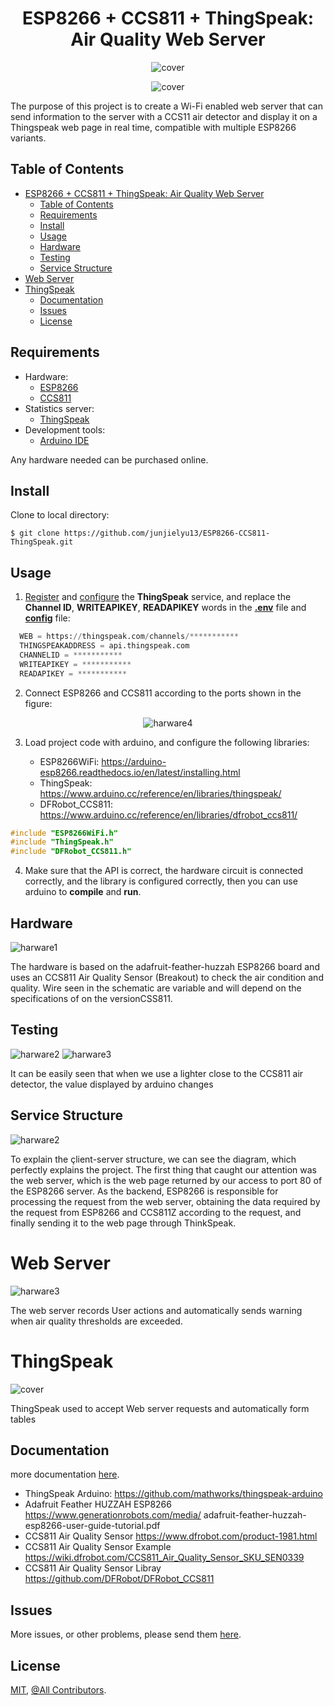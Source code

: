 <div align="center">

# ESP8266 + CCS811 + ThingSpeak: Air Quality Web Server

![cover](assets/ESP8266_SERVER.png)

![cover](assets/ThingSpeak.png)

</div>

The purpose of this project is to create a Wi-Fi enabled web server that can send information to the server with a CCS11 air detector and display it on a Thingspeak web page in real time, compatible with multiple ESP8266 variants.

## Table of Contents

- [ESP8266 + CCS811 + ThingSpeak: Air Quality Web Server](#esp8266--ccs811--thingspeak-air-quality-web-server)
  - [Table of Contents](#table-of-contents)
  - [Requirements](#requirements)
  - [Install](#install)
  - [Usage](#usage)
  - [Hardware](#hardware)
  - [Testing](#testing)
  - [Service Structure](#service-structure)
- [Web Server](#web-server)
- [ThingSpeak](#thingspeak)
  - [Documentation](#documentation)
  - [Issues](#issues)
  - [License](#license)

## Requirements

- Hardware:
  - [ESP8266](https://www.esp8266.com/)
  - [CCS811](https://wiki.dfrobot.com/CCS811_Air_Quality_Sensor_SKU_SEN0339)
- Statistics server:
  - [ThingSpeak](https://thingspeak.com/)
- Development tools:
  - [Arduino IDE](https://www.arduino.cc/en/software)

Any hardware needed can be purchased online.

## Install

Clone to local directory:

`$ git clone https://github.com/junjielyu13/ESP8266-CCS811-ThingSpeak.git`

## Usage

1. [Register](https://thingspeak.com/login?skipSSOCheck=true) and [configure](https://thingspeak.com/channels/new) the **ThingSpeak** service, and replace the **Channel ID**, **WRITEAPIKEY**, **READAPIKEY** words in the [**.env**](.env) file and [**config**](./webserver/config.h) file:

```py
  WEB = https://thingspeak.com/channels/***********
  THINGSPEAKADDRESS = api.thingspeak.com
  CHANNELID = ***********
  WRITEAPIKEY = ***********
  READAPIKEY = ***********
```

2. Connect ESP8266 and CCS811 according to the ports shown in the figure:

<div align="center">

![harware4](assets/plan.png)

</div>

3. Load project code with arduino, and configure the following libraries:

   - ESP8266WiFi: https://arduino-esp8266.readthedocs.io/en/latest/installing.html
   - ThingSpeak: https://www.arduino.cc/reference/en/libraries/thingspeak/
   - DFRobot_CCS811: https://www.arduino.cc/reference/en/libraries/dfrobot_ccs811/

```c
#include "ESP8266WiFi.h"
#include "ThingSpeak.h"
#include "DFRobot_CCS811.h"
```

4. Make sure that the API is correct, the hardware circuit is connected correctly, and the library is configured correctly, then you can use arduino to **compile** and **run**.

## Hardware

![harware1](assets/foto_1.jpg)

The hardware is based on the adafruit-feather-huzzah ESP8266 board and uses an CCS811 Air Quality Sensor (Breakout) to check the air condition and quality. Wire seen in the schematic are variable and will depend on the specifications of on the versionCSS811.

## Testing

![harware2](assets/foto_2-1.png) ![harware3](assets/foto_2-2.png)

It can be easily seen that when we use a lighter close to the CCS811 air detector, the value displayed by arduino changes

## Service Structure

![harware2](assets/structure.png)

To explain the çlient-server structure, we can see the diagram, which perfectly explains the project. The first thing that caught our attention was the web server, which is the web page returned by our access to port 80 of the ESP8266 server. As the backend, ESP8266 is responsible for processing the request from the web server, obtaining the data required by the request from ESP8266 and CCS811Z according to the request, and finally sending it to the web page through ThinkSpeak.

# Web Server

![harware3](assets/ESP8266_SERVER.png)

The web server records User actions and automatically sends warning when air quality thresholds are exceeded.

# ThingSpeak

![cover](assets/ThingSpeak.png)

ThingSpeak used to accept Web server requests and automatically form tables

## Documentation

more documentation [here]().

- ThingSpeak Arduino: https://github.com/mathworks/thingspeak-arduino
- Adafruit Feather HUZZAH ESP8266 https://www.generationrobots.com/media/
  adafruit-feather-huzzah-esp8266-user-guide-tutorial.pdf
- CCS811 Air Quality Sensor https://www.dfrobot.com/product-1981.html
- CCS811 Air Quality Sensor Example https://wiki.dfrobot.com/CCS811_Air_Quality_Sensor_SKU_SEN0339
- CCS811 Air Quality Sensor Libray https://github.com/DFRobot/DFRobot_CCS811

## Issues

More issues, or other problems, please send them [here](https://github.com/junjielyu13/ESP8266-CCS811-ThingSpeak/issues).

## License

[MIT](https://github.com/junjielyu13/ESP8266-CCS811-ThingSpeak/blob/main/LICENSE), [@All Contributors](#contributing).
